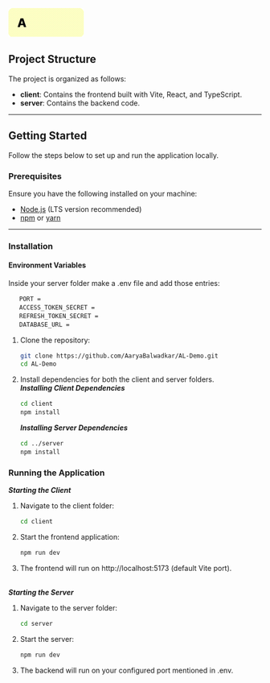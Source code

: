 ![](assests/AccrediLink.gif)

## Project Structure

The project is organized as follows:


- **client**: Contains the frontend built with Vite, React, and TypeScript.  
- **server**: Contains the backend code.

---

## Getting Started

Follow the steps below to set up and run the application locally.

### Prerequisites

Ensure you have the following installed on your machine:
- [Node.js](https://nodejs.org/) (LTS version recommended)
- [npm](https://www.npmjs.com/) or [yarn](https://yarnpkg.com/)

---

### Installation

#### Environment Variables
Inside your server folder make a .env file and add those entries:
```bash
   PORT = 
   ACCESS_TOKEN_SECRET = 
   REFRESH_TOKEN_SECRET = 
   DATABASE_URL = 
```

1. Clone the repository:
   ```bash
   git clone https://github.com/AaryaBalwadkar/AL-Demo.git
   cd AL-Demo

2. Install dependencies for both the client and server folders.
   <br>***Installing Client Dependencies***
   ```bash
   cd client
   npm install
   ```

   ***Installing Server Dependencies***
   ```bash
   cd ../server
   npm install
   ```

### Running the Application

***Starting the Client***
1. Navigate to the client folder:
   ```bash
   cd client

2. Start the frontend application:
   ```bash
   npm run dev

3. The frontend will run on http://localhost:5173 (default Vite port).

<br>***Starting the Server***
1. Navigate to the server folder:
   ```bash
   cd server

2. Start the server:
   ```bash
   npm run dev

3. The backend will run on your configured port mentioned in .env.

